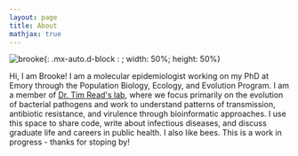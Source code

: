 ```yaml
---
layout: page
title: About
mathjax: true
---
```


![brooke](https://bmtalbot.github.io/assets/img/brooke_pump.png){: .mx-auto.d-block : ; width:  50%; height:  50%}

Hi, I am Brooke! I am a molecular epidemiologist working on my PhD at Emory through the Population Biology, Ecology, and Evolution Program. I am a member of [Dr. Tim Read's lab](https://emergent.emory.edu/), where we focus primarily on the evolution of bacterial pathogens and work to understand patterns of transmission, antibiotic resistance, and virulence through bioinformatic approaches. I use this space to share code, write about infectious diseases, and discuss graduate life and careers in public health. I also like bees. This is a work in progress - thanks for stoping by!

